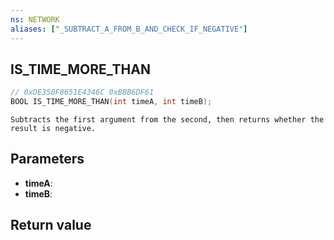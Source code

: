 ```yaml
---
ns: NETWORK
aliases: ["_SUBTRACT_A_FROM_B_AND_CHECK_IF_NEGATIVE"]
---
```

## IS_TIME_MORE_THAN

```c
// 0xDE350F8651E4346C 0xBBB6DF61
BOOL IS_TIME_MORE_THAN(int timeA, int timeB);
```

```
Subtracts the first argument from the second, then returns whether the result is negative.  
```

## Parameters
* **timeA**: 
* **timeB**: 

## Return value
